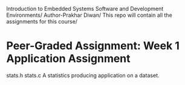 Introduction to Embedded Systems Software and Development Environments/
Author-Prakhar Diwan/
This repo will contain all the assignments for this course/

# Peer-Graded Assignment: Week 1 Application Assignment
stats.h stats.c
A statistics producing application on a dataset.
